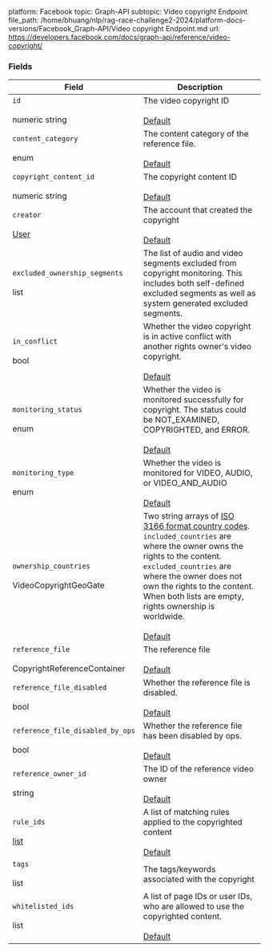 platform: Facebook
topic: Graph-API
subtopic: Video copyright Endpoint
file_path: /home/bhuang/nlp/rag-race-challenge2-2024/platform-docs-versions/Facebook_Graph-API/Video copyright Endpoint.md
url: https://developers.facebook.com/docs/graph-api/reference/video-copyright/


### Fields

| Field | Description |
| --- | --- |
| `id`<br><br>numeric string | The video copyright ID<br><br>[Default](https://developers.facebook.com/docs/graph-api/using-graph-api/#fields) |
| `content_category`<br><br>enum | The content category of the reference file.<br><br>[Default](https://developers.facebook.com/docs/graph-api/using-graph-api/#fields) |
| `copyright_content_id`<br><br>numeric string | The copyright content ID<br><br>[Default](https://developers.facebook.com/docs/graph-api/using-graph-api/#fields) |
| `creator`<br><br>[User](https://developers.facebook.com/docs/graph-api/reference/user/) | The account that created the copyright<br><br>[Default](https://developers.facebook.com/docs/graph-api/using-graph-api/#fields) |
| `excluded_ownership_segments`<br><br>list<VideoCopyrightSegment> | The list of audio and video segments excluded from copyright monitoring. This includes both self-defined excluded segments as well as system generated excluded segments. |
| `in_conflict`<br><br>bool | Whether the video copyright is in active conflict with another rights owner's video copyright.<br><br>[Default](https://developers.facebook.com/docs/graph-api/using-graph-api/#fields) |
| `monitoring_status`<br><br>enum | Whether the video is monitored successfully for copyright. The status could be NOT\_EXAMINED, COPYRIGHTED, and ERROR.<br><br>[Default](https://developers.facebook.com/docs/graph-api/using-graph-api/#fields) |
| `monitoring_type`<br><br>enum | Whether the video is monitored for VIDEO, AUDIO, or VIDEO\_AND\_AUDIO<br><br>[Default](https://developers.facebook.com/docs/graph-api/using-graph-api/#fields) |
| `ownership_countries`<br><br>VideoCopyrightGeoGate | Two string arrays of [ISO 3166 format country codes](http://l.facebook.com/l.php?u=http%3A%2F%2Fwww.iso.org%2Fiso%2Fcountry_codes%2Fiso_3166_code_lists%2Fcountry_names_and_code_elements.htm&h=AT35FhNVNIIMHiPSM7VqW_So1AnusbmiaTJuENUa7wk5_rzcERJ0huReUEBPNf7jNzdeFbeti35cUn1zmRM_Ls9X9LZhGxCsXXjsxME-tqgy2g4xBVw-IX5IM5wvQvqNb2128NOWh3_k0BO0). `included_countries` are where the owner owns the rights to the content. `excluded_countries` are where the owner does not own the rights to the content. When both lists are empty, rights ownership is worldwide.<br><br>[Default](https://developers.facebook.com/docs/graph-api/using-graph-api/#fields) |
| `reference_file`<br><br>CopyrightReferenceContainer | The reference file<br><br>[Default](https://developers.facebook.com/docs/graph-api/using-graph-api/#fields) |
| `reference_file_disabled`<br><br>bool | Whether the reference file is disabled.<br><br>[Default](https://developers.facebook.com/docs/graph-api/using-graph-api/#fields) |
| `reference_file_disabled_by_ops`<br><br>bool | Whether the reference file has been disabled by ops.<br><br>[Default](https://developers.facebook.com/docs/graph-api/using-graph-api/#fields) |
| `reference_owner_id`<br><br>string | The ID of the reference video owner<br><br>[Default](https://developers.facebook.com/docs/graph-api/using-graph-api/#fields) |
| `rule_ids`<br><br>[list<VideoCopyrightRule>](https://developers.facebook.com/docs/graph-api/reference/video-copyright-rule/) | A list of matching rules applied to the copyrighted content<br><br>[Default](https://developers.facebook.com/docs/graph-api/using-graph-api/#fields) |
| `tags`<br><br>list<string> | The tags/keywords associated with the copyright |
| `whitelisted_ids`<br><br>list<numeric string> | A list of page IDs or user IDs, who are allowed to use the copyrighted content.<br><br>[Default](https://developers.facebook.com/docs/graph-api/using-graph-api/#fields) |